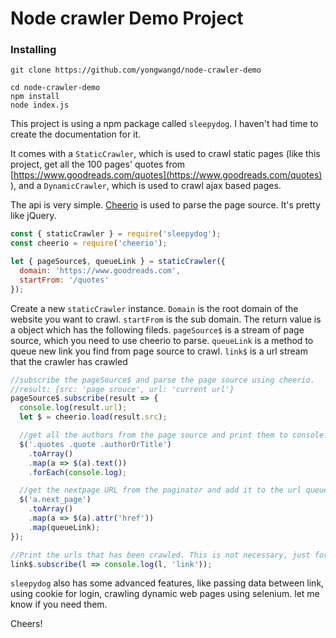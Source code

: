 # Node crawler Demo Project

### Installing

```
git clone https://github.com/yongwangd/node-crawler-demo

cd node-crawler-demo
npm install
node index.js
```

This project is using a npm package called `sleepydog`. I haven't had time to create the documentation for it.

It comes with a `StaticCrawler`, which is used to crawl static pages (like this project, get all the 100 pages' quotes from [https://www.goodreads.com/quotes](https://www.goodreads.com/quotes) ), and a `DynamicCrawler`, which is used to crawl ajax based pages.

The api is very simple. [Cheerio](https://github.com/cheeriojs/cheerio) is used to parse the page source. It's pretty like jQuery.

```js
const { staticCrawler } = require('sleepydog');
const cheerio = require('cheerio');

let { pageSource$, queueLink } = staticCrawler({
  domain: 'https://www.goodreads.com',
  startFrom: '/quotes'
});
```

Create a new `staticCrawler` instance. `Domain` is the root domain of the website you want to crawl. `startFrom` is the sub domain. The return value is a object which has the following fileds.
`pageSource$` is a stream of page source, which you need to use cheerio to parse. `queueLink` is a method to queue new link you find from page source to crawl.
`link$` is a url stream that the crawler has crawled

```js
//subscribe the pageSource$ and parse the page source using cheerio.
//result: {src: 'page srouce', url: 'current url'}
pageSource$.subscribe(result => {
  console.log(result.url);
  let $ = cheerio.load(result.src);

  //get all the authors from the page source and print them to console.
  $('.quotes .quote .authorOrTitle')
    .toArray()
    .map(a => $(a).text())
    .forEach(console.log);

  //get the nextpage URL from the paginator and add it to the url queue. The crawler will pick up next url from the url queue when it finishes crawling current url.
  $('a.next_page')
    .toArray()
    .map(a => $(a).attr('href'))
    .map(queueLink);
});

//Print the urls that has been crawled. This is not necessary, just for logging purpose
link$.subscribe(l => console.log(l, 'link'));
```

`sleepydog` also has some advanced features, like passing data between link, using cookie for login, crawling dynamic web pages using selenium. let me know if you need them.

Cheers!
